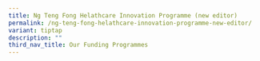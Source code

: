 ```yaml
---
title: Ng Teng Fong Helathcare Innovation Programme (new editor)
permalink: /ng-teng-fong-helathcare-innovation-programme-new-editor/
variant: tiptap
description: ""
third_nav_title: Our Funding Programmes
---
```

